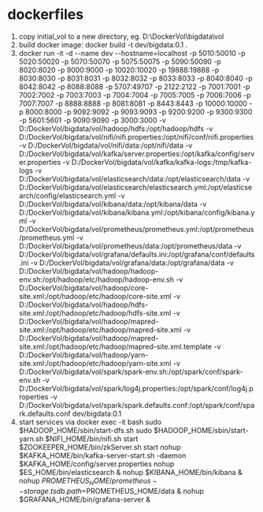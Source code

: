 # dockerfiles


1. copy initial_vol to a new directory, eg. D:\DockerVol\bigdata\vol
2. build docker image: docker build -t dev/bigdata:0.1 .
3. docker run -it -d --name dev --hostname=localhost -p 5010:50010 -p 5020:50020 -p 5070:50070 -p 5075:50075 -p 5090:50090 -p 8020:8020 -p 9000:9000 -p 10020:10020 -p 19888:19888 -p 8030:8030 -p 8031:8031 -p 8032:8032 -p 8033:8033 -p 8040:8040 -p 8042:8042 -p 8088:8088 -p 5707:49707 -p 2122:2122 -p 7001:7001 -p 7002:7002 -p 7003:7003 -p 7004:7004 -p 7005:7005 -p 7006:7006 -p 7007:7007 -p 8888:8888 -p 8081:8081 -p 8443:8443 -p 10000:10000 -p 8000:8000 -p 9092:9092 -p 9093:9093 -p 9200:9200 -p 9300:9300 -p 5601:5601 -p 9090:9090 -p 3000:3000 -v D:/DockerVol/bigdata/vol/hadoop/hdfs:/opt/hadoop/hdfs -v D:/DockerVol/bigdata/vol/nifi/nifi.properties:/opt/nifi/conf/nifi.properties -v D:/DockerVol/bigdata/vol/nifi/data:/opt/nifi/data -v D:/DockerVol/bigdata/vol/kafka/server.properties:/opt/kafka/config/server.properties -v D:/DockerVol/bigdata/vol/kafka/kafka-logs:/tmp/kafka-logs -v D:/DockerVol/bigdata/vol/elasticsearch/data:/opt/elasticsearch/data -v D:/DockerVol/bigdata/vol/elasticsearch/elasticsearch.yml:/opt/elasticsearch/config/elasticsearch.yml -v D:/DockerVol/bigdata/vol/kibana/data:/opt/kibana/data -v D:/DockerVol/bigdata/vol/kibana/kibana.yml:/opt/kibana/config/kibana.yml -v D:/DockerVol/bigdata/vol/prometheus/prometheus.yml:/opt/prometheus/prometheus.yml -v D:/DockerVol/bigdata/vol/prometheus/data:/opt/prometheus/data -v D:/DockerVol/bigdata/vol/grafana/defaults.ini:/opt/grafana/conf/defaults.ini -v D:/DockerVol/bigdata/vol/grafana/data:/opt/grafana/data -v D:/DockerVol/bigdata/vol/hadoop/hadoop-env.sh:/opt/hadoop/etc/hadoop/hadoop-env.sh -v D:/DockerVol/bigdata/vol/hadoop/core-site.xml:/opt/hadoop/etc/hadoop/core-site.xml -v D:/DockerVol/bigdata/vol/hadoop/hdfs-site.xml:/opt/hadoop/etc/hadoop/hdfs-site.xml -v D:/DockerVol/bigdata/vol/hadoop/mapred-site.xml:/opt/hadoop/etc/hadoop/mapred-site.xml -v D:/DockerVol/bigdata/vol/hadoop/mapred-site.xml:/opt/hadoop/etc/hadoop/mapred-site.xml.template -v D:/DockerVol/bigdata/vol/hadoop/yarn-site.xml:/opt/hadoop/etc/hadoop/yarn-site.xml -v D:/DockerVol/bigdata/vol/spark/spark-env.sh:/opt/spark/conf/spark-env.sh -v D:/DockerVol/bigdata/vol/spark/log4j.properties:/opt/spark/conf/log4j.properties -v D:/DockerVol/bigdata/vol/spark/spark.defaults.conf:/opt/spark/conf/spark.defaults.conf dev/bigdata:0.1
4. start services via docker exec -it <container id> bash
	sudo $HADOOP_HOME/sbin/start-dfs.sh
	sudo $HADOOP_HOME/sbin/start-yarn.sh
	$NIFI_HOME/bin/nifi.sh start
	$ZOOKEEPER_HOME/bin/zkServer.sh start
	nohup $KAFKA_HOME/bin/kafka-server-start.sh -daemon  $KAFKA_HOME/config/server.properties
	nohup $ES_HOME/bin/elasticsearch & 
	nohup $KIBANA_HOME/bin/kibana & 
	nohup $PROMETHEUS_HOME/prometheus --storage.tsdb.path=$PROMETHEUS_HOME/data &
	nohup $GRAFANA_HOME/bin/grafana-server &